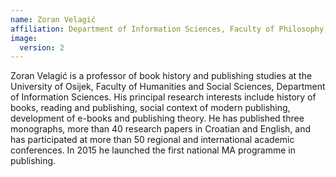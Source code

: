```yaml
---
name: Zoran Velagić
affiliation: Department of Information Sciences, Faculty of Philosophy, JJ. Strossmayer University, Osijek
image:
  version: 2
---
```


Zoran Velagić is a professor of book history and publishing studies at the University of Osijek, Faculty of Humanities and Social Sciences, Department of Information Sciences. His principal research interests include history of books, reading and publishing, social context of modern publishing, development of e-books and publishing theory. He has published three monographs, more than 40 research papers in Croatian and English, and has participated at more than 50 regional and international academic conferences. In 2015 he launched the first national MA programme in publishing.
